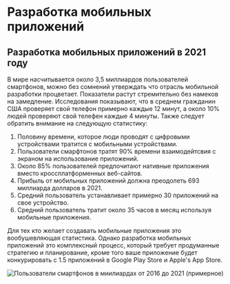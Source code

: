 # Разработка мобильных приложений

## Разработка мобильных приложений в 2021 году

В мире насчитывается около 3,5 миллиардов пользователей смартфонов, можно без сомнений утверждать что отрасль мобильной разработки процветает. Показатели растут стремительно без намеков на замедление. Исследования показывают, что в среднем гражданин США проверяет свой телефон примерно каждые 12 минут, а около 10% людей проверяют свой телефен каждые 4 минуты. Также следует обратить внимание на следующую статистику:

1. Половину времени, которое люди проводят с цифровыми устройствами тратится с мобильными устройствами.
2. Пользователи смарфтонов тратят 90% времени взаимодейтсвия с экраном на использование приложений.
3. Около 85% пользователей предпочитают нативные приложения вместо кроссплатформенных веб-сайтов.
4. Прибыль от мобильных приложений должна преодолеть 693 миллиарда долларов в 2021.
5. Средний пользователь устанавливает примерно 30 приложений на свое устройство.
6. Средний пользователь тратит около 35 часов в месяц используя мобильные приложения.

Для тех кто желает создавать мобильные приложения это вообушевляющая статистика. Однако разработка мобильных приложений это комплексный процесс, который требует продуманные стратегию и планирование, кроме того ваше приложение будет конкурировать с 1.5 приложений в Google Play Store и Apple's App Store.

![&#x41F;&#x43E;&#x43B;&#x44C;&#x437;&#x43E;&#x432;&#x430;&#x442;&#x435;&#x43B;&#x438; &#x441;&#x43C;&#x430;&#x440;&#x442;&#x444;&#x43E;&#x43D;&#x43E;&#x432; &#x432; &#x43C;&#x438;&#x438;&#x43B;&#x438;&#x430;&#x440;&#x434;&#x430;&#x445; &#x43E;&#x442; 2016 &#x434;&#x43E; 2021 \(&#x43F;&#x440;&#x438;&#x43C;&#x435;&#x440;&#x43D;&#x43E;&#x435;\)](../.gitbook/assets/image.png)


